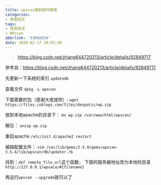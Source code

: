 ```yaml
---
title: wpscan更新超时报错
categories:
- 渗透测试
tags:
- 渗透测试
- WPscan
abbrlink: '5366e554'
date: 2020-02-17 19:55:38
---
```




> https://blog.csdn.net/zhang644720213/article/details/92849717

参考自：https://blog.csdn.net/zhang644720213/article/details/92849717




  
先更新一下系统的索引
`updatedb`

查看文件
`dpkg -L wpscan`

下载需要的包（感谢大佬提供）:
`wget https://files.cnblogs.com/files/despotic/wp.zip`


放到本地apache的目录下：
`mv wp.zip /var/www/html/wpscan/`

解压：
`unzip wp.zip`

重启apache
`/etc/init.d/apache2 restart`


编辑配置文件：
`vim /var/lib/gems/2.5.0/gems/wpscan-3.5.4/lib/wpscan/db/updater.rb`


找到：`def remote_file_url`这个函数， 下面的服务器地址改为本地的目录`http://127.0.0.1/wpsaca/#{filename}`


再运行`wpscan --upgrade`就可以了